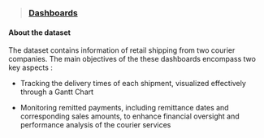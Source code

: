 > ### [Dashboards](https://github.com/michailprev/Data-Analysis/blob/main/Retail%20Shipping/Dashboard%20-%20Retail%20Shipping.pdf)



#### About the dataset

The dataset contains information of retail shipping from two courier companies. The main objectives of the these dashboards encompass two key aspects :

- Tracking the delivery times of each shipment, visualized effectively through a Gantt Chart

- Monitoring remitted payments, including remittance dates and corresponding sales amounts, to enhance financial oversight and performance analysis of the courier services





##### 

